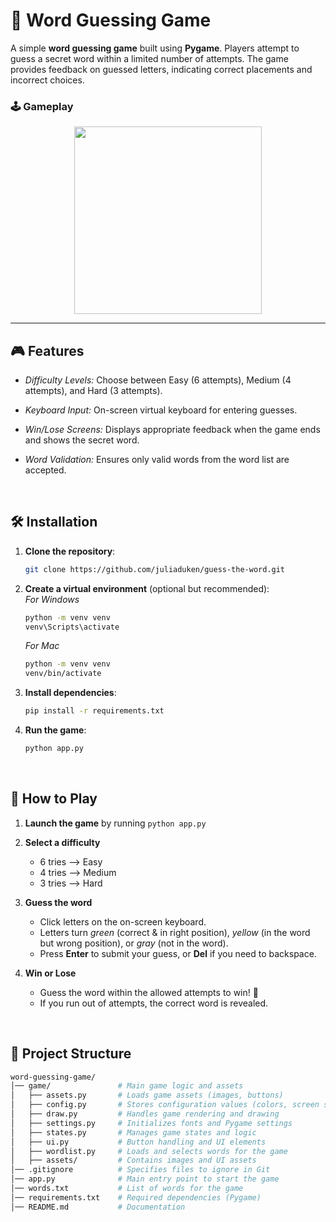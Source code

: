 # 📝 Word Guessing Game

A simple **word guessing game** built using **Pygame**. Players attempt to guess a secret word within a limited number of attempts. The game provides feedback on guessed letters, indicating correct placements and incorrect choices.

### 🕹️ Gameplay
<div align="center">
    <img src="https://s3.gifyu.com/images/b2A1T.gif" width="300" height="300">
</div>

---

## 🎮 Features

- _Difficulty Levels:_ Choose between Easy (6 attempts), Medium (4 attempts), and Hard (3 attempts).

- _Keyboard Input:_ On-screen virtual keyboard for entering guesses.

- _Win/Lose Screens:_ Displays appropriate feedback when the game ends and shows the secret word.

- _Word Validation:_ Ensures only valid words from the word list are accepted.

<br>

## 🛠️ Installation

1. **Clone the repository**:
   ```bash
   git clone https://github.com/juliaduken/guess-the-word.git
   ```
2. **Create a virtual environment** (optional but recommended):
   <br>_For Windows_
   ```bash
   python -m venv venv
   venv\Scripts\activate
   ```
   _For Mac_
   ```bash
   python -m venv venv
   venv/bin/activate
   ```
3. **Install dependencies**:
   ```bash
   pip install -r requirements.txt
   ```
4. **Run the game**:
   ```bash
   python app.py
   ```

<br>

## 🎨 How to Play

1. **Launch the game** by running `python app.py`

2. **Select a difficulty**
    - 6 tries --> Easy
    - 4 tries --> Medium
    - 3 tries --> Hard
   
3. **Guess the word**
    - Click letters on the on-screen keyboard.
    - Letters turn _green_ (correct & in right position), _yellow_ (in the word but wrong position), or _gray_ (not in the word).
    - Press **Enter** to submit your guess, or **Del** if you need to backspace.
  
4. **Win or Lose**
    - Guess the word within the allowed attempts to win! 🎉
    - If you run out of attempts, the correct word is revealed. 

<br>

## 📂 Project Structure

```bash
word-guessing-game/
│── game/               # Main game logic and assets
│   ├── assets.py       # Loads game assets (images, buttons)
│   ├── config.py       # Stores configuration values (colors, screen size)
│   ├── draw.py         # Handles game rendering and drawing
│   ├── settings.py     # Initializes fonts and Pygame settings
│   ├── states.py       # Manages game states and logic
│   ├── ui.py           # Button handling and UI elements
│   ├── wordlist.py     # Loads and selects words for the game
│   ├── assets/         # Contains images and UI assets
│── .gitignore          # Specifies files to ignore in Git
│── app.py              # Main entry point to start the game
│── words.txt           # List of words for the game
│── requirements.txt    # Required dependencies (Pygame)
│── README.md           # Documentation
```
